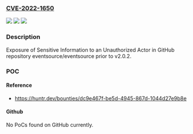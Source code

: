 ### [CVE-2022-1650](https://cve.mitre.org/cgi-bin/cvename.cgi?name=CVE-2022-1650)
![](https://img.shields.io/static/v1?label=Product&message=eventsource%2Feventsource&color=blue)
![](https://img.shields.io/static/v1?label=Version&message=%3E%3D%20v2.0.0%20&color=brighgreen)
![](https://img.shields.io/static/v1?label=Vulnerability&message=CWE-200%20Exposure%20of%20Sensitive%20Information%20to%20an%20Unauthorized%20Actor&color=brighgreen)

### Description

Exposure of Sensitive Information to an Unauthorized Actor in GitHub repository eventsource/eventsource prior to v2.0.2.

### POC

#### Reference
- https://huntr.dev/bounties/dc9e467f-be5d-4945-867d-1044d27e9b8e

#### Github
No PoCs found on GitHub currently.

